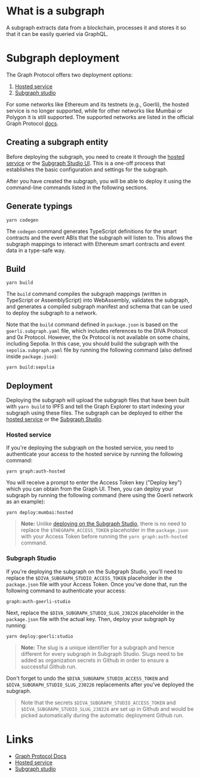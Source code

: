 # What is a subgraph

A subgraph extracts data from a blockchain, processes it and stores it so that it can be easily queried via GraphQL.

# Subgraph deployment

The Graph Protocol offers two deployment options:
1. [Hosted service](https://thegraph.com/docs/en/deploying/deploying-a-subgraph-to-hosted/#create-a-subgraph-on-the-hosted-service)
1. [Subgraph studio](https://thegraph.com/docs/en/deploying/subgraph-studio/#how-to-create-your-subgraph-in-subgraph-studio)

For some networks like Ethereum and its testnets (e.g., Goerli), the hosted service is no longer supported, while for other networks like Mumbai or Polygon it is still supported. The supported networks are listed in the official Graph Protocol [docs](https://thegraph.com/docs/en/developing/supported-networks/).

## Creating a subgraph entity

Before deploying the subgraph, you need to create it through the [hosted service](https://thegraph.com/docs/en/deploying/deploying-a-subgraph-to-hosted/#create-a-subgraph-on-the-hosted-service) or the [Subgraph Studio UI](https://thegraph.com/docs/en/deploying/subgraph-studio/#how-to-create-your-subgraph-in-subgraph-studio). This is a one-off process that establishes the basic configuration and settings for the subgraph.

After you have created the subgraph, you will be able to deploy it using the command-line commands listed in the following sections.

## Generate typings

```
yarn codegen
```

The `codegen` command generates TypeScript definitions for the smart contracts and the event ABIs that the subgraph will listen to. This allows the subgraph mappings to interact with Ethereum smart contracts and event data in a type-safe way.

## Build

```
yarn build
```

The `build` command compiles the subgraph mappings (written in TypeScript or AssemblyScript) into WebAssembly, validates the subgraph, and generates a compiled subgraph manifest and schema that can be used to deploy the subgraph to a network.

Note that the `build` command defined in `package.json` is based on the `goerli.subgraph.yaml` file, which includes references to the DIVA Protocol and 0x Protocol. However, the 0x Protocol is not available on some chains, including Sepolia. In this case, you should build the subgraph with the `sepolia.subgraph.yaml` file by running the following command (also defined inside `package.json`):
```
yarn build:sepolia
```

## Deployment

Deploying the subgraph will upload the subgraph files that have been built with `yarn build` to IPFS and tell the Graph Explorer to start indexing your subgraph using these files. The subgraph can be deployed to either the [hosted service](#hosted-service) or the [Subgraph Studio](#subgraph-studio).

### Hosted service

If you're deploying the subgraph on the hosted service, you need to authenticate your access to the hosted service by running the following command:
```
yarn graph:auth-hosted
```

You will receive a prompt to enter the Access Token key ("Deploy key") which you can obtain from the Graph UI. Then, you can deploy your subgraph by running the following command (here using the Goerli network as an example):
```
yarn deploy:mumbai:hosted
```

>**Note:** Unlike [deploying on the Subgraph Studio](#deploying-a-subgraph-on-the-subgraph-studio), there is no need to replace the `$THEGRAPH_ACCESS_TOKEN` placeholder in the `package.json` with your Access Token before running the `yarn graph:auth-hosted` command.

### Subgraph Studio

If you're deploying the subgraph on the Subgraph Studio, you'll need to replace the `$DIVA_SUBGRAPH_STUDIO_ACCESS_TOKEN` placeholder in the `package.json` file with your Access Token. Once you've done that, run the following command to authenticate your access:
```
graph:auth-goerli-studio
```

Next, replace the `$DIVA_SUBGRAPH_STUDIO_SLUG_230226` placeholder in the `package.json` file with the actual key. Then, deploy your subgraph by running:
```
yarn deploy:goerli:studio
```

>**Note:** The slug is a unique identifier for a subgraph and hence different for every subgraph in Subgraph Studio. Slugs need to be added as organization secrets in Github in order to ensure a successful Github run.

Don't forget to undo the `$DIVA_SUBGRAPH_STUDIO_ACCESS_TOKEN` and `$DIVA_SUBGRAPH_STUDIO_SLUG_230226` replacements after you've deployed the subgraph.

>Note that the secrets `$DIVA_SUBGRAPH_STUDIO_ACCESS_TOKEN` and `$DIVA_SUBGRAPH_STUDIO_SLUG_230226` are set up in Github and would be picked automatically during the automatic deployment Github run.

# Links

* [Graph Protocol Docs](https://thegraph.com/docs/en/)
* [Hosted service](https://thegraph.com/hosted-service)
* [Subgraph studio](https://thegraph.com/studio/)